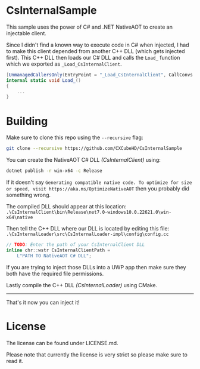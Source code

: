 # CsInternalSample

This sample uses the power of C# and .NET NativeAOT to create an 
injectable client.

Since I didn't find a known way to execute code in C# when injected,
I had to make this client depended from another C++ DLL (which gets
injected first). This C++ DLL then loads our C# DLL and calls the 
`Load_` function which we exported as `_Load_CsInternalClient`.

```cs
[UnmanagedCallersOnly(EntryPoint = "_Load_CsInternalClient", CallConvs = new[] { typeof(CallConvStdcall) })]
internal static void Load_()
{
    ...
}
```

# Building

Make sure to clone this repo using the `--recursive` flag:
```bash
git clone --recursive https://github.com/CXCubeHD/CsInternalSample
```

You can create the NativeAOT C# DLL _(CsInternalClient)_ using:
```bash
dotnet publish -r win-x64 -c Release
```

If it doesn't say 
`Generating compatible native code. To optimize for size or speed, visit https://aka.ms/OptimizeNativeAOT`
then you probably did something wrong.

The compiled DLL should appear at this location:
`.\CsInternalClient\bin\Release\net7.0-windows10.0.22621.0\win-x64\native`

Then tell the C++ DLL where our DLL is located by editing this file:
`.\CsInternalLoader\src\CsInternalLoader-impl\config\config.cc`

```c++
// TODO: Enter the path of your CsInternalClient DLL
inline chr::wstr CsInternalClientPath =
	L"PATH TO NativeAOT C# DLL";
```

If you are trying to inject those DLLs into a UWP app then make sure
they both have the required file permissions.

Lastly compile the C++ DLL _(CsInternalLoader)_ using CMake.

---

That's it now you can inject it!

# License

The license can be found under LICENSE.md.

Please note that currently the license is very strict so please
make sure to read it.
